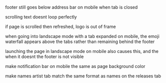 footer still goes below address bar on mobile when tab is closed

scrolling text doesnt loop perfectly

if page is scrolled then refreshed, logo is out of frame

when going into landscape mode with a tab expanded on mobile, the emoji waterfall appears above the tabs rather than remaining behind the footer

launching the page in landscape mode on mobile also causes this, and the when it doesnt the footer is not visible

make notification bar on mobile the same as page background color

make names artist tab match the same format as names on the releases tab